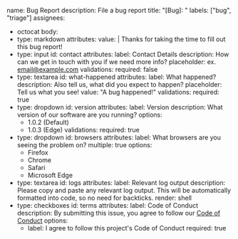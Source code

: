 name: Bug Report
description: File a bug report
title: "[Bug]: "
labels: ["bug", "triage"]
assignees:
- octocat
body:
- type: markdown
  attributes:
  value: |
  Thanks for taking the time to fill out this bug report!
- type: input
  id: contact
  attributes:
  label: Contact Details
  description: How can we get in touch with you if we need more info?
  placeholder: ex. email@example.com
  validations:
  required: false
- type: textarea
  id: what-happened
  attributes:
  label: What happened?
  description: Also tell us, what did you expect to happen?
  placeholder: Tell us what you see!
  value: "A bug happened!"
  validations:
  required: true
- type: dropdown
  id: version
  attributes:
  label: Version
  description: What version of our software are you running?
  options:
  - 1.0.2 (Default)
  - 1.0.3 (Edge)
  validations:
  required: true
- type: dropdown
  id: browsers
  attributes:
  label: What browsers are you seeing the problem on?
  multiple: true
  options:
  - Firefox
  - Chrome
  - Safari
  - Microsoft Edge
- type: textarea
  id: logs
  attributes:
  label: Relevant log output
  description: Please copy and paste any relevant log output. This will be automatically formatted into code, so no need for backticks.
  render: shell
- type: checkboxes
  id: terms
  attributes:
  label: Code of Conduct
  description: By submitting this issue, you agree to follow our [Code of Conduct](https://example.com)
  options:
  - label: I agree to follow this project's Code of Conduct
  required: true
